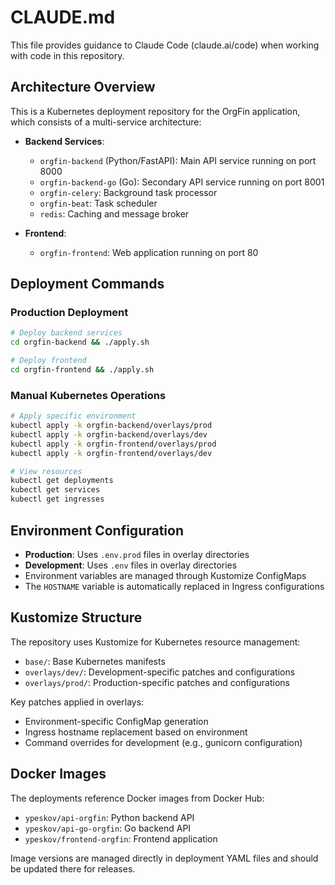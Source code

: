# CLAUDE.md

This file provides guidance to Claude Code (claude.ai/code) when working with code in this repository.

## Architecture Overview

This is a Kubernetes deployment repository for the OrgFin application, which consists of a multi-service architecture:

- **Backend Services**:
  - `orgfin-backend` (Python/FastAPI): Main API service running on port 8000
  - `orgfin-backend-go` (Go): Secondary API service running on port 8001  
  - `orgfin-celery`: Background task processor
  - `orgfin-beat`: Task scheduler
  - `redis`: Caching and message broker

- **Frontend**: 
  - `orgfin-frontend`: Web application running on port 80

## Deployment Commands

### Production Deployment
```bash
# Deploy backend services
cd orgfin-backend && ./apply.sh

# Deploy frontend
cd orgfin-frontend && ./apply.sh
```

### Manual Kubernetes Operations
```bash
# Apply specific environment
kubectl apply -k orgfin-backend/overlays/prod
kubectl apply -k orgfin-backend/overlays/dev
kubectl apply -k orgfin-frontend/overlays/prod
kubectl apply -k orgfin-frontend/overlays/dev

# View resources
kubectl get deployments
kubectl get services
kubectl get ingresses
```

## Environment Configuration

- **Production**: Uses `.env.prod` files in overlay directories
- **Development**: Uses `.env` files in overlay directories
- Environment variables are managed through Kustomize ConfigMaps
- The `HOSTNAME` variable is automatically replaced in Ingress configurations

## Kustomize Structure

The repository uses Kustomize for Kubernetes resource management:

- `base/`: Base Kubernetes manifests
- `overlays/dev/`: Development-specific patches and configurations
- `overlays/prod/`: Production-specific patches and configurations

Key patches applied in overlays:
- Environment-specific ConfigMap generation
- Ingress hostname replacement based on environment
- Command overrides for development (e.g., gunicorn configuration)

## Docker Images

The deployments reference Docker images from Docker Hub:
- `ypeskov/api-orgfin`: Python backend API
- `ypeskov/api-go-orgfin`: Go backend API  
- `ypeskov/frontend-orgfin`: Frontend application

Image versions are managed directly in deployment YAML files and should be updated there for releases.